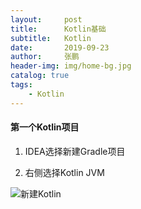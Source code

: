 ```yaml
---
layout:     post 
title:      Kotlin基础
subtitle:   Kotlin
date:       2019-09-23
author:     张鹏
header-img: img/home-bg.jpg
catalog: true   
tags:                         
    - Kotlin
---
```


#### 第一个Kotlin项目

1. IDEA选择新建Gradle项目

2. 右侧选择Kotlin JVM

   

![新建Kotlin](https://github.com/Jokerboozp/Jokerboozp.github.io/raw/master/img/%E6%89%B9%E6%B3%A8%202019-09-23%20200024.png)

